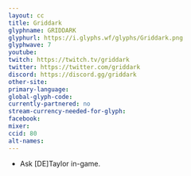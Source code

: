 ```yaml
---
layout: cc
title: Griddark
glyphname: GRIDDARK
glyphurl: https://i.glyphs.wf/glyphs/Griddark.png
glyphwave: 7
youtube: 
twitch: https://twitch.tv/griddark
twitter: https://twitter.com/griddark
discord: https://discord.gg/griddark
other-site: 
primary-language: 
global-glyph-code: 
currently-partnered: no
stream-currency-needed-for-glyph: 
facebook: 
mixer: 
ccid: 80
alt-names: 
---
```

* Ask [DE]Taylor in-game.
